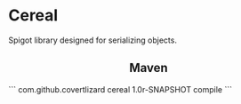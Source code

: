 # Cereal
Spigot library designed for serializing objects.
<h2 style="text-align:center;">Maven</h2>
```
 <dependency>
    <groupId>com.github.covertlizard</groupId>
    <artifactId>cereal</artifactId>
    <version>1.0r-SNAPSHOT</version>
    <scope>compile</scope>
  </dependency>
```
